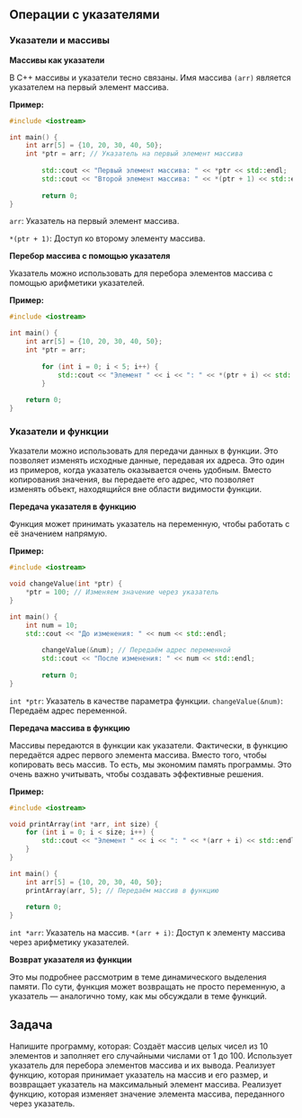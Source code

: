 ﻿## Операции с указателями

### Указатели и массивы

**Массивы как указатели**

В C++ массивы и указатели тесно связаны. Имя массива `(arr)` является указателем на первый элемент массива.

**Пример:**
```cpp
#include <iostream>

int main() {
    int arr[5] = {10, 20, 30, 40, 50};
    int *ptr = arr; // Указатель на первый элемент массива
    
        std::cout << "Первый элемент массива: " << *ptr << std::endl;   // Разыменование указателя
        std::cout << "Второй элемент массива: " << *(ptr + 1) << std::endl; // Арифметика указателей
    
        return 0;
}
```
`arr`: Указатель на первый элемент массива.

`*(ptr + 1)`: Доступ ко второму элементу массива.

**Перебор массива с помощью указателя**

Указатель можно использовать для перебора элементов массива с помощью арифметики указателей.

**Пример:**
```cpp
#include <iostream>

int main() {
    int arr[5] = {10, 20, 30, 40, 50};
    int *ptr = arr;
    
        for (int i = 0; i < 5; i++) {
            std::cout << "Элемент " << i << ": " << *(ptr + i) << std::endl;
        }
    
    return 0;
}
```

### Указатели и функции

Указатели можно использовать для передачи данных в функции. Это позволяет изменять исходные данные, передавая их адреса.
Это один из примеров, когда указатель оказывается очень удобным. Вместо копирования значения, вы передаете его адрес, что позволяет изменять объект, находящийся вне области видимости функции.

**Передача указателя в функцию**

Функция может принимать указатель на переменную, чтобы работать с её значением напрямую.

**Пример:**
```cpp
#include <iostream>

void changeValue(int *ptr) {
    *ptr = 100; // Изменяем значение через указатель
}

int main() {
    int num = 10;
    std::cout << "До изменения: " << num << std::endl;
    
        changeValue(&num); // Передаём адрес переменной
        std::cout << "После изменения: " << num << std::endl;
    
        return 0;
}
```

`int *ptr`: Указатель в качестве параметра функции.
`changeValue(&num)`: Передаём адрес переменной.

**Передача массива в функцию**

Массивы передаются в функции как указатели. Фактически, в функцию передаётся адрес первого элемента массива. Вместо того, чтобы копировать весь массив. То есть, мы экономим память программы. Это очень важно учитывать, чтобы создавать эффективные решения.

**Пример:**
```cpp
#include <iostream>

void printArray(int *arr, int size) {
    for (int i = 0; i < size; i++) {
        std::cout << "Элемент " << i << ": " << *(arr + i) << std::endl;
    }
}

int main() {
    int arr[5] = {10, 20, 30, 40, 50};
    printArray(arr, 5); // Передаём массив в функцию
    
    return 0;
}
```
`int *arr`: Указатель на массив.
`*(arr + i)`: Доступ к элементу массива через арифметику указателей.

**Возврат указателя из функции**

Это мы подробнее рассмотрим в теме динамического выделения памяти. По сути, функция может возвращать не просто переменную, а указатель — аналогично тому, как мы обсуждали в теме функций.

## Задача

Напишите программу, которая: 
Создаёт массив целых чисел из 10 элементов и заполняет его случайными числами от 1 до 100. 
Использует указатель для перебора элементов массива и их вывода.
Реализует функцию, которая принимает указатель на массив и его размер, и возвращает указатель на максимальный элемент массива.
Реализует функцию, которая изменяет значение элемента массива, переданного через указатель.